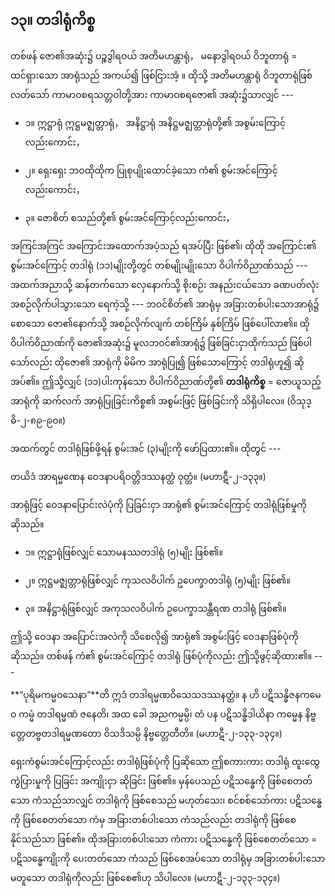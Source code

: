 ## ၁၃။ တဒါရုံကိစ္စ

တစ်ဖန် ဇော၏အဆုံး၌ ပဉ္စဒွါရဝယ် အတိမဟန္တာရုံ， မနောဒွါရဝယ် ဝိဘူတာရုံ = ထင်ရှားသော အာရုံသည် အကယ်၍ ဖြစ်ငြားအံ့ ။ 
ထိုသို့ အတိမဟန္တာရုံ ဝိဘူတာရုံဖြစ်လတ်သော် ကာမာဝစရသတ္တဝါတို့အား ကာမာဝစရဇော၏ အဆုံး၌သာလျှင် ---

   - ၁။ ဣဋ္ဌာရုံ ဣဋ္ဌမဇ္ဈတ္တာရုံ， အနိဋ္ဌာရုံ အနိဋ္ဌမဇ္ဈတ္တာရုံတို့၏ အစွမ်းကြောင့်လည်းကောင်း，

   - ၂။ ရှေးရှေး ဘဝထိုထိုက ပြုစုပျိုးထောင်ခဲ့သော ကံ၏ စွမ်းအင်ကြောင့်လည်းကောင်း，

   - ၃။ ဇောစိတ် စသည်တို့၏ စွမ်းအင်ကြောင့်လည်းကောင်း，


အကြင်အကြင် အကြောင်းအထောက်အပံ့သည် ရအပ်ပြီး ဖြစ်၏၊ ထိုထို အကြောင်း၏ စွမ်းအင်ကြောင့် တဒါရုံ (၁၁)မျိုးတို့တွင် တစ်မျိုးမျိုးသော ဝိပါက်ဝိညာဏ်သည် --- အထက်အညာသို့ ဆန်တက်သော လှေနောက်သို့ စိုးစဉ်း အနည်းငယ်သော ခဏပတ်လုံး အစဉ်လိုက်ပါသွားသော ရေကဲ့သို့ --- ဘဝင်စိတ်၏ အာရုံမှ အခြားတစ်ပါးသောအာရုံ၌ စောသော ဇော၏နောက်သို့ အစဉ်လိုက်လျက် တစ်ကြိမ် နှစ်ကြိမ် ဖြစ်ပေါ်လာ၏။ 
ထိုဝိပါက်ဝိညာဏ်ကို ဇော၏အဆုံး၌ မူလဘဝင်၏အာရုံ၌ ဖြစ်ခြင်းငှာထိုက်သည် ဖြစ်ပါသော်လည်း ထိုဇော၏ အာရုံကို မိမိက အာရုံပြု၍ ဖြစ်သောကြောင့် တဒါရုံဟူ၍ ဆိုအပ်၏။ 
ဤသို့လျှင် (၁၁)ပါးကုန်သော ဝိပါက်ဝိညာဏ်တို့၏ **တဒါရုံကိစ္စ** = ဇောယူသည့် အာရုံကို ဆက်လက် အာရုံပြုခြင်းကိစ္စ၏ အစွမ်းဖြင့် ဖြစ်ခြင်းကို သိရှိပါလေ။
<r>(ဝိသုဒ္ဓိ-၂-၈၉-၉၀။)</r>

အထက်တွင် တဒါရုံဖြစ်ဖို့ရန် စွမ်းအင် (၃)မျိုးကို ဖော်ပြထား၏။ ထိုတွင် ---

တယိဒံ အာရမ္မဏေန ဝေဒနာပရိဝတ္တိဒဿနတ္ထံ ဝုတ္တံ။ (မဟာဋီ-၂-၁၃၃။)

အာရုံဖြင့် ဝေဒနာပြောင်းလဲပုံကို ပြခြင်းငှာ အာရုံ၏ စွမ်းအင်ကြောင့် တဒါရုံဖြစ်မှုကို ဆိုသည်။

   - ၁။ ဣဋ္ဌာရုံဖြစ်လျှင် သောမနဿတဒါရုံ (၅)မျိုး ဖြစ်၏။

   - ၂။ ဣဋ္ဌမဇ္ဈတ္တာရုံဖြစ်လျှင် ကုသလဝိပါက် ဥပေက္ခာတဒါရုံ (၅)မျိုး ဖြစ်၏။

   - ၃။ အနိဋ္ဌာရုံဖြစ်လျှင် အကုသလဝိပါက် ဥပေက္ခာသန္တီရဏ တဒါရုံ ဖြစ်၏။

ဤသို့ ဝေဒနာ အပြောင်းအလဲကို သိစေလို၍ အာရုံ၏ အစွမ်းဖြင့် ဝေဒနာဖြစ်ပုံကို ဆိုသည်။ 
တစ်ဖန် ကံ၏ စွမ်းအင်ကြောင့် တဒါရုံ ဖြစ်ပုံကိုလည်း ဤသို့ဖွင့်ဆိုထား၏။ ---

**“ပုရိမကမ္မဝသေနာ”**တိ ဣဒံ တဒါရမ္မဏဝိသေသဒဿနတ္ထံ။ န ဟိ ပဋိသန္ဓိဇနကမေဝ ကမ္မံ တဒါရမ္မဏံ ဇနေတိ၊ အထ ခေါ အညကမ္မမ္ပိ၊ တံ ပန ပဋိသန္ဓိဒါယိနာ ကမ္မေန နိဗ္ဗတ္တေတဗ္ဗတဒါရမ္မဏတော ဝိသဒိသမ္ပိ နိဗ္ဗတ္တေတီတိ။ (မဟာဋီ-၂-၁၃၃-၁၃၄။)

ရှေးကံစွမ်းအင်ကြောင့်လည်း တဒါရုံဖြစ်ပုံကို ပြဆိုသော ဤစကားကား တဒါရုံ ထူးထွေကွဲပြားမှုကို ပြခြင်း အကျိုးငှာ ဆိုခြင်း ဖြစ်၏။ 
မှန်ပေသည် ပဋိသန္ဓေကို ဖြစ်စေတတ်သော ကံသည်သာလျှင် တဒါရုံကို ဖြစ်စေသည် မဟုတ်သေး၊ စင်စစ်သော်ကား ပဋိသန္ဓေကို ဖြစ်စေတတ်သော ကံမှ အခြားတစ်ပါးသော ကံသည်လည်း တဒါရုံကို ဖြစ်စေနိုင်သည်သာ ဖြစ်၏။ 
ထိုအခြားတစ်ပါးသော ကံကား ပဋိသန္ဓေကို ဖြစ်စေတတ်သော = ပဋိသန္ဓေကျိုးကို ပေးတတ်သော ကံသည် ဖြစ်စေအပ်သော တဒါရုံမှ အခြားတစ်ပါးသော မတူသော တဒါရုံကိုလည်း ဖြစ်စေ၏ဟု သိပါလေ။ (မဟာဋီ-၂-၁၃၃-၁၃၄။)